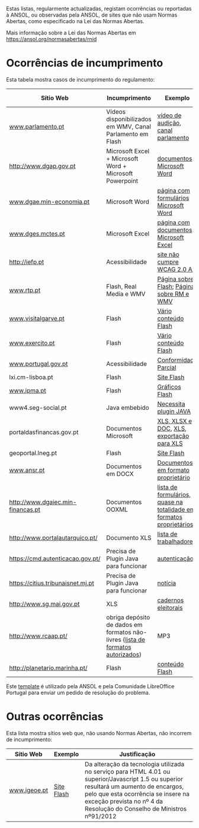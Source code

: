 Estas listas, regularmente actualizadas, registam ocorrências ou reportadas à ANSOL, ou observadas pela ANSOL, de sites que não usam Normas Abertas, como especificado na Lei das Normas Abertas.

Mais informação sobre a Lei das Normas Abertas em https://ansol.org/normasabertas/rnid

# Ocorrências de incumprimento

Esta tabela mostra casos de incumprimento do regulamento:

| Sítio Web | Incumprimento | Exemplo | Última avaliação | Pedido de Resolução |
|---|---|---|---|---|
| www.parlamento.pt | Vídeos disponibilizados em WMV, Canal Parlamento em Flash | [vídeo de audição](http://www.parlamento.pt/ActividadeParlamentar/Paginas/DetalheAudiencia.aspx?BID=99371), [canal parlamento](http://www.canal.parlamento.pt) | 2016/04/09 | 2015/03/25 |
| http://www.dgap.gov.pt | Microsoft Excel + Microsoft Word + Microsoft Powerpoint | [documentos Microsoft Word](http://www.dgap.gov.pt/index.cfm?OBJID=92f87be6-bd38-4eee-9585-38f9cf0d6777) | 2016/03/26 | 2015/03/25 |
| www.dgae.min-economia.pt | Microsoft Word | [página com formulários Microsoft Word](http://www.dgae.min-economia.pt/pagina.aspx?f=1&lws=1&mcna=0&lnc=AAAAAAAAAAAAAAAAAAAAAAAA&parceiroid=0&codigoms=0&codigono=80958335AAAAAAAAAAAAAAAA) | 2016/03/26 | 2015/03/25 |
| www.dges.mctes.pt | Microsoft Excel | [página com documentos Microsoft Excel](http://www.dges.mctes.pt/DGES/pt/Estudantes/Rede/Ensino%20Superior/Estabelecimentos/Rede%20P%C3%BAblica/) | 2016/03/26 | 2015/03/25 |
| http://iefp.pt | Acessibilidade | [site não cumpre WCAG 2.0 AA](http://iefp.pt) | 2016/03/26 | 2016/01/05 |
| www.rtp.pt | Flash, Real Media e WMV | [Página sobre Flash](http://www.rtp.pt/wportal/utilizacao/flashplayer.php); [Página sobre RM e WMV](http://www.rtp.pt/wportal/utilizacao/real_wm_player.htm) | 2016/03/26 | 2015/06/07 |
| www.visitalgarve.pt | Flash | [Vário conteúdo Flash](http://www.visitalgarve.pt/) | 2016/03/26 | 2015/06/07 |
| www.exercito.pt | Flash | [Vário conteúdo Flash](http://www.exercito.pt/Paginas/default.aspx) | 2016/03/26 | 2015/06/07 |
| www.portugal.gov.pt | Acessibilidade | [Conformidade Parcial](http://www.portugal.gov.pt/pt/acessibilidade/declaracao-de-conformidade-parcial.aspx) | 2016/03/26 | 2016/01/22 |
| lxi.cm-lisboa.pt | Flash | [Site Flash](http://lxi.cm-lisboa.pt/lxi/) | 2016/03/26 | 2015/06/07 |
| www.ipma.pt | Flash | [Gráficos Flash](http://www.ipma.pt/pt/otempo/prev.localidade/index.jsp) | 2016/03/26 | 2015/06/07 |
| www4.seg-social.pt | Java embebido | [Necessita plugin JAVA](http://www4.seg-social.pt/simulador) | 2016/03/26 | 2016/03/26 |
| portaldasfinancas.gov.pt | Documentos Microsoft | [XLS, XLSX e DOC](http://info.portaldasfinancas.gov.pt/pt/apoio_contribuinte/tabela_ret_doclib/), [XLS](https://info.portaldasfinancas.gov.pt/pt/dgci/contactos_servicos/enderecos_contactos/), [exportação para XLS](https://faturas.portaldasfinancas.gov.pt) | 2016/01/08 |
| geoportal.lneg.pt | Flash | [Site Flash](http://geoportal.lneg.pt/index.php) | 2016/01/15 | 2016/01/15 |
| www.ansr.pt | Documentos em DOCX | [Documentos em formato proprietário](http://www.ansr.pt/Contraordenacoes/Formularios/Pages/default.aspx) | 2015/04/14 | 2015/04/14 |
| http://www.dgaiec.min-financas.pt | Documentos OOXML | [lista de formulários, quase na totalidade em formatos proprietários](http://www.dgaiec.min-financas.pt/pt/publicacoes_formularios/formularios/default.htm) | 2015/05/13 | |
| http://www.portalautarquico.pt/ | Documento XLS | [lista de trabalhadores](http://www.portalautarquico.pt/pt-PT/administracao-local/recursos-humanos/) | 2016/01/25 | 2016/01/25 |
| https://cmd.autenticacao.gov.pt/ | Precisa de Plugin Java para funcionar | [autenticação](https://cmd.autenticacao.gov.pt/Ama.Authentication.Frontend/) | 2015/09/01 | |
| https://citius.tribunaisnet.mj.pt | Precisa de Plugin Java para funcionar | [notícia](http://www.dn.pt/portugal/interior/advogados-nao-conseguem-navegar-no-google-chrome-4765649.html) | 2015/09/07 | |
| http://www.sg.mai.gov.pt | XLS | [cadernos eleitorais](http://www.sg.mai.gov.pt/AdministracaoEleitoral/RecenseamentoEleitoral/ResultadosRecenseamento/Paginas/default.aspx) | 2016/01/28 | 2016/01/28 |
| http://www.rcaap.pt/ | obriga depósito de dados em formatos não-livres ([lista de formatos autorizados](https://dre.pt/application/conteudo/72779297)) | MP3 | 2015/12/17 | |
| http://planetario.marinha.pt/ | Flash | [conteúdo Flash](http://planetario.marinha.pt/) | 2016/02/07 | 2016/02/07 |

Este [template](template.txt) é utilizado pela ANSOL e pela Comunidade LibreOffice Portugal para enviar um pedido de resolução do problema.

# Outras ocorrências

Esta lista mostra sítios web que, não usando Normas Abertas, não incorrem de incumprimento:

| Sítio Web | Exemplo | Justificação |
|---|---|---|
| www.igeoe.pt | [Site Flash](http://www.igeoe.pt/igeoesig/) | Da alteração da tecnologia utilizada no serviço para HTML 4.01 ou superior/Javascript 1.5 ou superior resultará um aumento de encargos, pelo que esta ocorrência se insere na exceção prevista no nº 4 da Resolução do Conselho de Ministros nº91/2012 |
